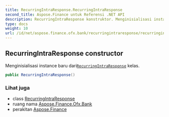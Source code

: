 ```yaml
---
title: RecurringIntraResponse.RecurringIntraResponse
second_title: Aspose.Finance untuk Referensi .NET API
description: RecurringIntraResponse konstruktor. Menginisialisasi instance baru dariRecurringIntraResponse kelas.
type: docs
weight: 10
url: /id/net/aspose.finance.ofx.bank/recurringintraresponse/recurringintraresponse/
---
```

## RecurringIntraResponse constructor

Menginisialisasi instance baru dari[`RecurringIntraResponse`](../) kelas.

```csharp
public RecurringIntraResponse()
```

### Lihat juga

* class [RecurringIntraResponse](../)
* ruang nama [Aspose.Finance.Ofx.Bank](../../recurringintraresponse/)
* perakitan [Aspose.Finance](../../../)



